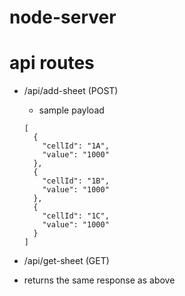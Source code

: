 # node-server

# api routes

- /api/add-sheet  (POST)

  - sample payload
  ```
  [
    {
      "cellId": "1A",
      "value": "1000"
    },
    {
      "cellId": "1B",
      "value": "1000"
    },
    {
      "cellId": "1C",
      "value": "1000"
    }
  ]
  ```
  
 - /api/get-sheet  (GET)
 
  - returns the same response as above

